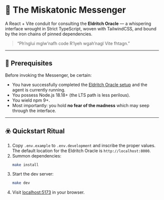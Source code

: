 # 🏫 The Miskatonic Messenger

A React + Vite conduit for consulting the **Eldritch Oracle** — a whispering interface wrought in Strict TypeScript, woven 
with TailwindCSS, and bound by the iron chains of pinned dependencies.

> “Ph’nglui mglw’nafh code R’lyeh wgah’nagl Vite fhtagn.”

---

## 🔮 Prerequisites
Before invoking the Messenger, be certain:
- You have successfully completed the [Eldritch Oracle setup](https://github.com/jensawyer/eldritch-oracle) and the agent is currently running.
- You possess Node.js 18.18+ (the LTS path is less perilous).
- You wield npm 9+.
- Most importantly: you hold **no fear of the madness** which may seep through the interface.

---

## ☣️ Quickstart Ritual
1. Copy `.env.example` to `.env.development` and inscribe the proper values. The default location for the Eldritch Oracle is `http://localhost:8000`.
2. Summon dependencies:
   ```sh
   make install
3. Start the dev server:
   ```sh
   make dev
4. Visit [localhost:5173](http://localhost:5173/) in your browser.
